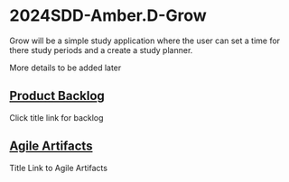# 2024SDD-Amber.D-Grow
Grow will be a simple study application where the user can set a time for there study periods and a create a study planner.

More details to be added later
## [Product Backlog](/productBacklog.md)
Click title link for backlog

## [Agile Artifacts](/AgileArtifacts.md)
Title Link to Agile Artifacts
